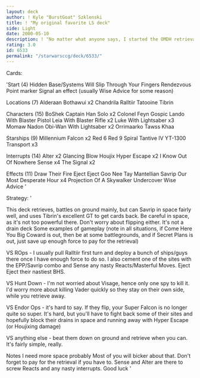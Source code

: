 ```yaml
---
layout: deck
author: ! Kyle "BurstGoat" Szklenski
title: ! "My original favorite LS deck"
side: Light
date: 2000-05-10
description: ! "No matter what anyone says, I started the OMDH retrieval engine. Look back in the decks (or to mine) and see how early I did it It wasn't a good deck then, but it's refined quite a bit."
rating: 3.0
id: 6533
permalink: "/starwarsccg/deck/6533/"
---
```

Cards: 

'Start (4)
Hidden Base/Systems Will Slip Through Your Fingers
Rendezvous Point
marker
Signal
an effect (usually Wise Advice for some reason)

Locations (7)
Alderaan
Bothawui x2
Chandrila
Ralltiir
Tatooine
Tibrin

Characters (15)
BoShek
Captain Han Solo  x2
Colonel Feyn Gospic
Lando With Blaster Pistol
Leia With Blaster Rifle  x2
Luke With Lightsaber  x3
Momaw Nadon
Obi-Wan With Lightsaber  x2
Orrimaarko
Tawss Khaa

Starships (9)
Millennium Falcon  x2
Red 6
Red 9
Spiral
Tantive IV
YT-1300 Transport  x3

Interrupts (14)
Alter  x2
Glancing Blow
Houjix
Hyper Escape  x2
I Know
Out Of Nowhere
Sense  x4
The Signal  x2

Effects (11)
Draw Their Fire
Eject Eject
Goo Nee Tay
Mantellian Savrip
Our Most Desperate Hour  x4
Projection Of A Skywalker
Undercover
Wise Advice '

Strategy: '

This deck retrieves, battles on ground mainly, but can Savrip in space fairly well, and uses Tibrin's excellent GT to get cards back. Be careful in space, as it's not too powerful there. Don't worry about flipping either. It's not a drain deck Some examples of gameplay (note in all situations, if Come Here You Big Coward is out, then be at some battlegrounds, and if Secret Plans is out, just save up enough force to pay for the retrieval)

VS ROps - I usually pull Ralltiir first turn and deploy a bunch of ships/guys there once I have enough force to do so. I also cement one of the sites with the EPP/Savrip combo and Sense any nasty Reacts/Masterful Moves. Eject Eject their nastiest BHS.

VS Hunt Down - I'm not worried about Visage, hence only one spy to kill it. I'd worry more about killing Vader quickly so they stay on their own side, while you retrieve away.

VS Endor Ops - it's hard to say. If they flip, your Super Falcon is no longer quite so super. It's hard, but you'll have to fight back some of their sites and hopefully block their drains in space and running away with Hyper Escape (or Houjixing damage)

VS anything else - beat them down on ground and retrieve when you can. It's fairly simple, really.

Notes
I need more space probably Most of you will bicker about that. Don't forget to pay for the retrieval if you have to. Sense and Alter are there to screw Reacts and any nasty interrupts. Good luck  '
